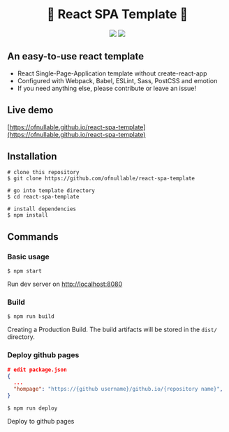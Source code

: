 <h1 align="center">🎉 React SPA Template 🎉</h1>

<p align="center">  
  <img src="https://img.shields.io/github/license/ofnullable/react-spa-template" />
  <a href="https://github.com/ofnullable/react-spa-template/issues">
    <img src="https://img.shields.io/github/issues/ofnullable/react-spa-template" />
  </a>
</p>

## An easy-to-use react template

- React Single-Page-Application template without create-react-app
- Configured with Webpack, Babel, ESLint, Sass, PostCSS and emotion
- If you need anything else, please contribute or leave an issue!

## Live demo

[https://ofnullable.github.io/react-spa-template](https://ofnullable.github.io/react-spa-template)

## Installation

```shell
# clone this repository
$ git clone https://github.com/ofnullable/react-spa-template

# go into template directory
$ cd react-spa-template

# install dependencies
$ npm install
```

## Commands

### Basic usage

```shell
$ npm start
```

Run dev server on [http://localhost:8080](http://localhost:8080)

### Build

```shell
$ npm run build
```

Creating a Production Build. The build artifacts will be stored in the `dist/` directory.

### Deploy github pages

```json
# edit package.json
{
  ...
  "hompage": "https://{github username}/github.io/{repository name}",
}
```

```shell
$ npm run deploy
```

Deploy to github pages
